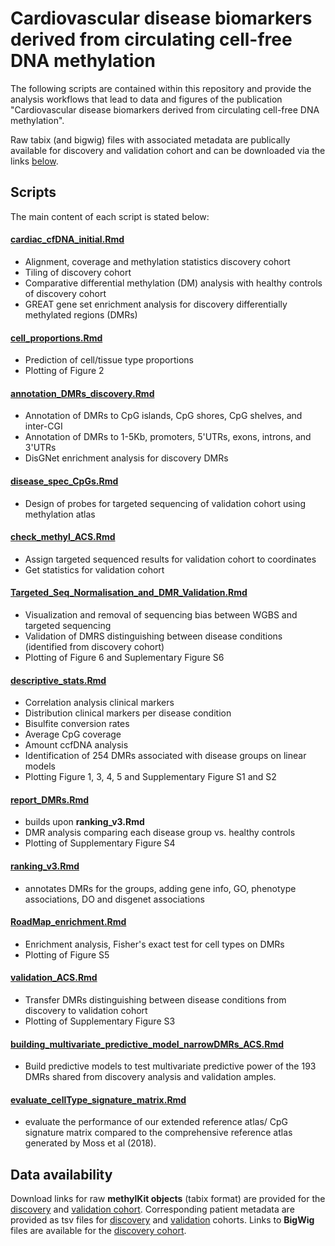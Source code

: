 # **Cardiovascular disease biomarkers derived from circulating cell-free DNA methylation**



The following scripts are contained within this repository and provide the 
analysis workflows that lead to data and figures of the publication 
"Cardiovascular disease biomarkers derived from circulating cell-free DNA 
methylation". 

Raw tabix (and bigwig) files with associated metadata are publically available for 
discovery and validation cohort and can be downloaded via the links [below](#data-availability). 

## **Scripts**
The main content of each script is stated below:


#### [**cardiac_cfDNA_initial.Rmd**](scripts/cardiac_cfDNA_initial.Rmd)
- Alignment, coverage and methylation statistics discovery cohort
- Tiling of discovery cohort
- Comparative differential methylation (DM) analysis with healthy controls of discovery cohort
- GREAT gene set enrichment analysis for discovery differentially methylated regions (DMRs)


#### [**cell_proportions.Rmd**](scripts/cell_proportions.Rmd)
- Prediction of cell/tissue type proportions
- Plotting of Figure 2


#### [**annotation_DMRs_discovery.Rmd**](scripts/annotation_DMRs_discovery.Rmd)
- Annotation of DMRs to CpG islands, CpG shores, CpG shelves, and inter-CGI
- Annotation of DMRs to 1-5Kb, promoters, 5'UTRs, exons, introns, and 3'UTRs
- DisGNet enrichment analysis for discovery DMRs


#### [**disease_spec_CpGs.Rmd**](scripts/disease_spec_CpGs.Rmd)
- Design of probes for targeted sequencing of validation cohort using methylation atlas


#### [**check_methyl_ACS.Rmd**](scripts/check_methyl_ACS.Rmd)
- Assign targeted sequenced results for validation cohort to coordinates
- Get statistics for validation cohort

#### [**Targeted_Seq_Normalisation_and_DMR_Validation.Rmd**](scripts/Targeted_Seq_Normalisation_and_DMR_Validation.Rmd)
- Visualization and removal of sequencing bias between WGBS and targeted sequencing
- Validation of DMRS distinguishing between disease conditions (identified from discovery cohort)
- Plotting of Figure 6 and Suplementary Figure S6


#### [**descriptive_stats.Rmd**](scripts/descriptive_stats.Rmd)
- Correlation analysis clinical markers
- Distribution clinical markers per disease condition
- Bisulfite conversion rates
- Average CpG coverage
- Amount ccfDNA analysis
- Identification of 254 DMRs associated with disease groups on linear models
- Plotting Figure 1, 3, 4, 5 and Supplementary Figure S1 and S2


#### [**report_DMRs.Rmd**](scripts/report_DMRs.Rmd)
- builds upon **ranking_v3.Rmd**
- DMR analysis comparing each disease group vs. healthy controls
- Plotting of Supplementary Figure S4


#### [**ranking_v3.Rmd**](scripts/ranking_v3.Rmd)
- annotates DMRs for the groups, adding gene info, GO, phenotype associations, DO and disgenet associations


#### [**RoadMap_enrichment.Rmd**](scripts/RoadMap_enrichment.Rmd)
- Enrichment analysis, Fisher's exact test for cell types on DMRs
- Plotting of Figure S5


#### [**validation_ACS.Rmd**](scripts/validation_ACS.Rmd)
- Transfer DMRs distinguishing between disease conditions from discovery to validation cohort
- Plotting of Supplementary Figure S3



#### [**building_multivariate_predictive_model_narrowDMRs_ACS.Rmd**](scripts/building_multivariate_predictive_model_narrowDMRs_ACS.Rmd)
- Build predictive models to test multivariate predictive power of the 193 DMRs shared from discovery analysis and validation amples.

#### [**evaluate_cellType_signature_matrix.Rmd**](scripts/evaluate_cellType_signature_matrix.Rmd)
-  evaluate the performance of our extended reference atlas/ CpG signature matrix compared to the comprehensive reference atlas generated by Moss et al (2018).


## **Data availability**
Download links for raw **methylKit objects** (tabix format) are provided for the [discovery](data/methylKit_objects_discovery_cohort.tsv) and [validation cohort](data/methylKit_objects_validation_cohort.tsv). Corresponding patient metadata are provided as tsv files for [discovery](data/PatientCharacteristics_ccfDNA_Manuscript_cfDNA_WGBS.tsv) and [validation](data/PatientCharacteristics_ccfDNA_Manuscript_cfDNA_target_validation.tsv) cohorts.
Links to **BigWig** files are available for the [discovery cohort](data/bigwig_files_discovery_cohort.tsv).


